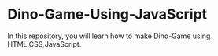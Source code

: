 # Dino-Game-Using-JavaScript

In this repository, you will learn how to make Dino-Game using HTML,CSS,JavaScript.

